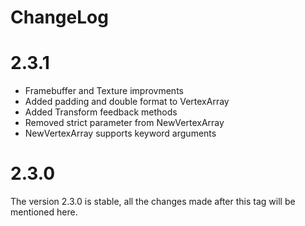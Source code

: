 # ChangeLog

# 2.3.1

- Framebuffer and Texture improvments
- Added padding and double format to VertexArray
- Added Transform feedback methods
- Removed strict parameter from NewVertexArray
- NewVertexArray supports keyword arguments

# 2.3.0

The version 2.3.0 is stable, all the changes made after this tag will be mentioned here.
